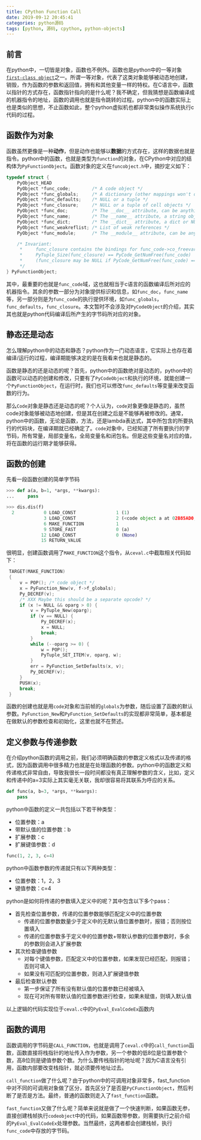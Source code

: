 ```yaml
---
title: CPython Function Call
date: 2019-09-12 20:45:41
categories: python源码
tags: [python, 源码, cpython, python-objects]
---
```


## 前言

在python中，一切皆是对象，函数也不例外。函数也是python中的一等对象[`first-class object`](https://stackoverflow.com/questions/245192/what-are-first-class-objects)之一。所谓一等对象，代表了这类对象能够被动态地创建，销毁，作为函数的参数和返回值，拥有和其他变量一样的特权。在C语言中，函数以指针的方式存在，函数指针指向的是什么呢？我不确定，但我猜想是函数编译成的机器指令的地址，函数的调用也就是指令跳转的过程。python中的函数实际上也是类似的思想，不止函数如此，整个python虚拟机也都非常类似操作系统执行c代码的过程。



## 函数作为对象

函数虽然更像是一种**动作**，但是动作也能够以**数据**的方式存在，这样的数据也就是指令。python中的函数，也就是类型为`function`的对象，在CPython中对应的结构体为`PyFunctionObject`。函数对象的定义在`funcobject.h`中，摘抄定义如下：

```C
typedef struct {
    PyObject_HEAD
    PyObject *func_code;		/* A code object */
    PyObject *func_globals;		/* A dictionary (other mappings won't do) */
    PyObject *func_defaults;	/* NULL or a tuple */
    PyObject *func_closure;		/* NULL or a tuple of cell objects */
    PyObject *func_doc;			/* The __doc__ attribute, can be anything */
    PyObject *func_name;		/* The __name__ attribute, a string object */
    PyObject *func_dict;		/* The __dict__ attribute, a dict or NULL */
    PyObject *func_weakreflist;	/* List of weak references */
    PyObject *func_module;		/* The __module__ attribute, can be anything */

    /* Invariant:
     *     func_closure contains the bindings for func_code->co_freevars, so
     *     PyTuple_Size(func_closure) == PyCode_GetNumFree(func_code)
     *     (func_closure may be NULL if PyCode_GetNumFree(func_code) == 0).
     */
} PyFunctionObject;
```

<!-- more -->

其中，最重要的也就是`func_code`域，这也就相当于c语言的函数编译后所对应的机器指令。其余的参数一部分为对象提供标识和信息，如`func_doc`，`func_name`等，另一部分则是为`func_code`的执行提供环境，如`func_globals`，`func_defaults`，`func_closure`。本文暂时不会涉及对`PyCodeObject`的介绍，其实其也就是python代码编译后所产生的字节码所对应的对象。



## 静态还是动态

怎么理解python中的动态和静态？python作为一门动态语言，它实际上也存在着编译/运行的过程，编译期能够决定的是在我看来也就是静态的。

函数是静态的还是动态的呢？首先，python中的函数绝对是动态的，python中的函数可以动态的创建和修改，只要有了`PyCodeObject`和执行的环境，就能创建一个`PyFunctionObject`，在运行时，我们也可以修改`func_defaults`等变量来改变函数的行为。

那么`Code`对象是静态还是动态的呢？个人认为，`code`对象更像是静态的，虽然code对象能够被动态地创建，但是其在创建之后是不能够再被修改的。通常，python中的函数，无论是函数，方法，还是lambda表达式，其中所包含的所要执行的代码块，在编译期就已经确定了。`code`对象中，已经知道了所有要执行的字节码，所有常量，局部变量名，全局变量名和闭包名。但是这些变量名对应的值，将在函数的运行期才能够获得。



## 函数的创建

先看一段函数创建的简单字节码

```python
>>> def a(a, b=1, *args, **kwargs):
...     pass

>>> dis.dis(f)
  2           0 LOAD_CONST               1 (1)
              3 LOAD_CONST               2 (<code object a at 02B85AD0, file "<stdin>", line 2>)
              6 MAKE_FUNCTION            1
              9 STORE_FAST               0 (a)
             12 LOAD_CONST               0 (None)
             15 RETURN_VALUE
```

很明显，创建函数调用了`MAKE_FUNCTION`这个指令，从`ceval.c`中截取相关代码如下：

```c
 TARGET(MAKE_FUNCTION)
 {
     v = POP(); /* code object */
     x = PyFunction_New(v, f->f_globals);
     Py_DECREF(v);
     /* XXX Maybe this should be a separate opcode? */
     if (x != NULL && oparg > 0) {
         v = PyTuple_New(oparg);
         if (v == NULL) {
             Py_DECREF(x);
             x = NULL;
             break;
         }
         while (--oparg >= 0) {
             w = POP();
             PyTuple_SET_ITEM(v, oparg, w);
         }
         err = PyFunction_SetDefaults(x, v);
         Py_DECREF(v);
     }
     PUSH(x);
     break;
 }
```

函数的创建也就是用`code`对象和当前帧的`globals`为参数，随后设置了函数的默认参数。`PyFunction_New`和`PyFunction_SetDefaults`的实现都非常简单，基本都是在做默认的参数检查和初始化，这里也就不在赘述。




## 定义参数与传递参数

在介绍python函数的调用之前，我们必须明确函数的参数定义格式以及传递的格式，因为函数调用中很多精力也就是在处理函数的参数。python中的函数定义和传递格式非常自由，导致我很长一段时间都没有真正理解参数的含义，比如，定义和传递中的a=3实际上其实毫无关联，我却很容易将其联系为呼应的关系。

```python
def func(a, b=3, *args, **kwargs):
	pass
```

python中函数的定义一共包括以下若干种类型：

- 位置参数：a
- 带默认值的位置参数：b
- 扩展参数：c
- 扩展键值参数：d

```python
func(1, 2, 3, c=4)
```

python中函数参数的传递就只有以下两种类型：

- 位置参数：1，2，3
- 键值参数：c=4

python是如何将传递的参数填入定义中的呢？其中包含以下多个pass：

- 首先检查位置参数，传递的位置参数能够匹配定义中的位置参数
  - 传递的位置参数数量少于定义中的无默认值位置参数时，报错；否则按位置填入
  - 传递的位置参数多于定义中的位置参数+带默认参数的位置参数时，多余的参数则会进入扩展参数
- 其次检查键值参数
  - 对每个键值参数，匹配定义中的位置参数，如果发现已经匹配，则报错；否则可填入
  - 如果没有可匹配的位置参数，则进入扩展键值参数
- 最后检查默认参数
  - 第一步保证了所有没有默认值的位置参数已经被填入
  - 现在可对所有带默认值的位置参数进行检查，如果未赋值，则填入默认值

以上逻辑的代码实现位于`ceval.c`中的`PyEval_EvalCodeEx`函数内



## 函数的调用

函数调用的字节码是`CALL_FUNCTION`，也就是调用了`ceval.c`中的`call_function`函数，函数直接将栈指针的地址传入作为参数，另一个参数的低8位是位置参数个数，高8位则是键值参数个数。为什么要传栈指针的地址呢？因为C语言没有引用，函数内部要改变栈指针，就必须要传地址过去。

`call_function`做了什么呢？由于python中的可调用对象非常多，fast_function中对不同的可调用对象做了区分，首先区分了是否是`PyCFunctionObject`，然后判断了是否是方法。最终，普通的函数则走入了`fast_function`函数。

`fast_function`又做了什么呢？简单来说就是做了一个快速判断，如果函数无参，直接创建栈帧执行`codeobject`中的代码，如果函数带参数，则需要执行之前介绍的`PyEval_EvalCodeEx`处理参数。当然最终，这两者都会创建栈帧，执行`func_code`中存放的字节码。